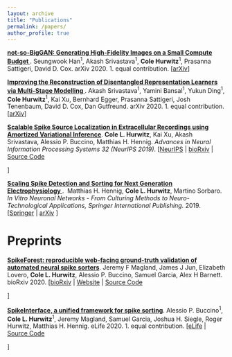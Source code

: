 ```yaml
---
layout: archive
title: "Publications"
permalink: /papers/
author_profile: true
---
```


<p>
<a href="https://arxiv.org/abs/2009.04433"><b>not-so-BigGAN: Generating High-Fidelity Images on a Small Compute Budget
</b></a>.&nbsp;Seungwook Han<sup>1</sup>, Akash Srivastava<sup>1</sup>, <b>Cole Hurwitz</b><sup>1</sup>, Prasanna Sattigeri, David D. Cox. arXiv 2020. 1. equal contribution.  [<a href="https://arxiv.org/abs/2009.04433">arXiv</a>]
</p>
<!-- <p>
   [<a href="https://papers.nips.cc/paper/8720-scalable-spike-source-localization-in-extracellular-recordings-using-amortized-variational-inference">NeurIPS</a>
   | <a href="https://www.biorxiv.org/content/10.1101/656389v1">bioRxiv</a>
   | <a href="https://github.com/colehurwitz/decay_model">Source Code</a>

 ]
</p> -->

<p>
<a href="https://arxiv.org/abs/2010.13187"><b>Improving the Reconstruction of Disentangled Representation Learners via Multi-Stage Modelling
</b></a>.&nbsp;Akash Srivastava<sup>1</sup>, Yamini Bansal<sup>1</sup>, Yukun Ding<sup>1</sup>, <b>Cole Hurwitz</b><sup>1</sup>, Kai Xu, Bernhard Egger, Prasanna Sattigeri, Josh Tenenbaum, David D. Cox, Dan Gutfreund. arXiv 2020. 1. equal contribution.  [<a href="https://arxiv.org/abs/2010.13187">arXiv</a>]
</p>
<!-- <p>
   [<a href="https://papers.nips.cc/paper/8720-scalable-spike-source-localization-in-extracellular-recordings-using-amortized-variational-inference">NeurIPS</a>
   | <a href="https://www.biorxiv.org/content/10.1101/656389v1">bioRxiv</a>
   | <a href="https://github.com/colehurwitz/decay_model">Source Code</a>

 ]
</p> -->

<p>
<a href="https://papers.nips.cc/paper/8720-scalable-spike-source-localization-in-extracellular-recordings-using-amortized-variational-inference"><b>Scalable Spike Source Localization in Extracellular Recordings using Amortized Variational Inference</b></a>.&nbsp;<b>Cole L. Hurwitz</b>, Kai Xu, Akash Srivastava, Alessio P. Buccino, Matthias H. Hennig. <i> Advances in Neural Information Processing Systems 32 (NeurIPS 2019)</i>. [<a href="https://papers.nips.cc/paper/8720-scalable-spike-source-localization-in-extracellular-recordings-using-amortized-variational-inference">NeurIPS</a>
| <a href="https://www.biorxiv.org/content/10.1101/656389v1">bioRxiv</a>
| <a href="https://github.com/colehurwitz/decay_model">Source Code</a>

]
</p>
<!-- <p>
   [<a href="https://papers.nips.cc/paper/8720-scalable-spike-source-localization-in-extracellular-recordings-using-amortized-variational-inference">NeurIPS</a>
   | <a href="https://www.biorxiv.org/content/10.1101/656389v1">bioRxiv</a>
   | <a href="https://github.com/colehurwitz/decay_model">Source Code</a>

 ]
</p> -->

<p>
<a href="https://arxiv.org/abs/1809.01051"><b>Scaling Spike Detection and Sorting for Next Generation Electrophysiology
</b></a>.&nbsp; Matthias H. Hennig, <b>Cole L. Hurwitz</b>, Martino Sorbaro. <i> In Vitro Neuronal Networks - From Culturing Methods to Neuro-Technological Applications, Springer International Publishing.</i> 2019. [<a href="https://link.springer.com/chapter/10.1007/978-3-030-11135-9_7">Springer</a>
   | <a href="https://arxiv.org/abs/1809.01051">arXiv</a>
 ]
</p>
<!-- <p>
   [<a href="https://link.springer.com/chapter/10.1007/978-3-030-11135-9_7">Springer</a>
   | <a href="https://arxiv.org/abs/1809.01051">arXiv</a>
 ]
</p> -->

# Preprints

<p>
<a href="https://www.biorxiv.org/content/10.1101/2020.01.14.900688v1?rss=1"><b>SpikeForest: reproducible web-facing ground-truth validation of automated neural spike sorters</b></a>.&nbsp;Jeremy F Magland, James J Jun, Elizabeth Lovero, <b>Cole L. Hurwitz</b>, Alessio P. Buccino, Samuel Garcia, Alex H Barnett. bioRxiv 2020.    [<a href="https://www.biorxiv.org/content/10.1101/2020.01.14.900688v1?rss=1">bioRxiv</a>
   | <a href="https://spikeforest.flatironinstitute.org/">Website</a>
   | <a href="https://github.com/flatironinstitute/spikeforest2">Source Code</a>

 ]
</p>
<!-- <p>
   [<a href="https://www.biorxiv.org/content/10.1101/2020.01.14.900688v1?rss=1">bioRxiv</a>
   | <a href="https://spikeforest.flatironinstitute.org/">Website</a>
   | <a href="https://github.com/flatironinstitute/spikeforest2">Source Code</a>

 ]
</p> -->

<p>
<a href="https://elifesciences.org/articles/61834"><b>SpikeInterface, a unified framework for spike sorting</b></a>.&nbsp;Alessio P. Buccino<sup>1</sup>, <b>Cole L. Hurwitz</b><sup>1</sup>, Jeremy Magland, Samuel Garcia, Joshua H. Siegle, Roger Hurwitz, Matthias H. Hennig. eLife 2020. 1. equal contribution. [<a href="https://elifesciences.org/articles/61834">eLife</a>
| <a href="https://github.com/SpikeInterface">Source Code</a>

]
</p>
<!-- <p>
   [<a href="https://elifesciences.org/articles/61834">eLife</a>
   | <a href="https://github.com/SpikeInterface">Source Code</a>

 ]
</p> -->
